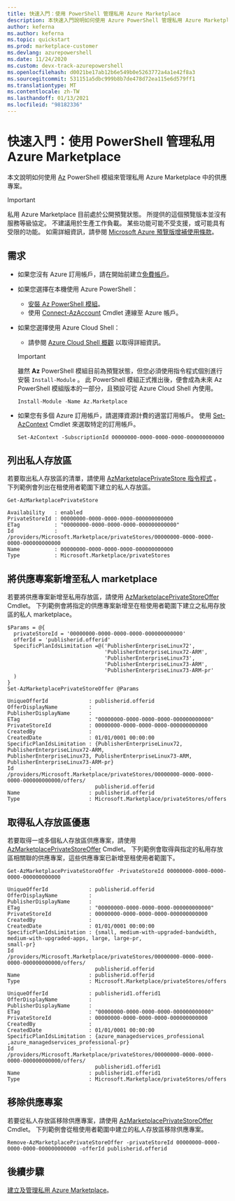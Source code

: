 ```yaml
---
title: 快速入門：使用 PowerShell 管理私用 Azure Marketplace
description: 本快速入門說明如何使用 Azure PowerShell 管理私用 Azure Marketplace 中的供應專案。
author: keferna
ms.author: keferna
ms.topic: quickstart
ms.prod: marketplace-customer
ms.devlang: azurepowershell
ms.date: 11/24/2020
ms.custom: devx-track-azurepowershell
ms.openlocfilehash: d0021be17ab12b6e549b0e5263772a4a1e42f8a3
ms.sourcegitcommit: 531151a5dbc999b8b7de478d72ea115e6d579ff1
ms.translationtype: MT
ms.contentlocale: zh-TW
ms.lasthandoff: 01/13/2021
ms.locfileid: "98182336"
---
```

# <a name="quickstart-manage-a-private-azure-marketplace-using-powershell"></a>快速入門：使用 PowerShell 管理私用 Azure Marketplace

本文說明如何使用 [Az](/powershell/module/az.marketplace) PowerShell 模組來管理私用 Azure Marketplace 中的供應專案。

> [!IMPORTANT]
> 私用 Azure Marketplace 目前處於公開預覽狀態。 所提供的這個預覽版本並沒有服務等級協定。 不建議用於生產工作負載。 某些功能可能不受支援，或可能具有受限的功能。 如需詳細資訊，請參閱 [Microsoft Azure 預覽版增補使用條款](https://azure.microsoft.com/support/legal/preview-supplemental-terms/)。

## <a name="requirements"></a>需求

* 如果您沒有 Azure 訂用帳戶，請在開始前建立[免費帳戶](https://azure.microsoft.com/free/)。

* 如果您選擇在本機使用 Azure PowerShell：
  * [安裝 Az PowerShell 模組](/powershell/azure/install-az-ps)。
  * 使用 [Connect-AzAccount](/powershell/module/az.accounts/connect-azaccount) Cmdlet 連線至 Azure 帳戶。
* 如果您選擇使用 Azure Cloud Shell：
  * 請參閱 [Azure Cloud Shell 概觀](/azure/cloud-shell/overview) 以取得詳細資訊。

  > [!IMPORTANT]
  > 雖然 **Az** PowerShell 模組目前為預覽狀態，但您必須使用指令程式個別進行安裝 `Install-Module` 。 此 PowerShell 模組正式推出後，便會成為未來 Az PowerShell 模組版本的一部分，且預設可從 Azure Cloud Shell 內使用。

  ```azurepowershell-interactive
  Install-Module -Name Az.Marketplace
  ```

* 如果您有多個 Azure 訂用帳戶，請選擇資源計費的適當訂用帳戶。 使用 [Set-AzContext](/powershell/module/az.accounts/set-azcontext) Cmdlet 來選取特定的訂用帳戶。

  ```azurepowershell-interactive
  Set-AzContext -SubscriptionId 00000000-0000-0000-0000-000000000000
  ```

## <a name="list-private-stores"></a>列出私人存放區

若要取出私人存放區的清單，請使用 [AzMarketplacePrivateStore 指令程式](/powershell/module/az.marketplace/get-azmarketplaceprivatestore) 。 下列範例會列出在租使用者範圍下建立的私人存放區。

```azurepowershell-interactive
Get-AzMarketplacePrivateStore
```

```Output
Availability   : enabled
PrivateStoreId : 00000000-0000-0000-0000-000000000000
ETag           : "00000000-0000-0000-0000-000000000000"
Id             : /providers/Microsoft.Marketplace/privateStores/00000000-0000-0000-0000-000000000000
Name           : 00000000-0000-0000-0000-000000000000
Type           : Microsoft.Marketplace/privateStores
```

## <a name="add-an-offer-to-a-private-marketplace"></a>將供應專案新增至私人 marketplace

若要將供應專案新增至私用存放區，請使用 [AzMarketplacePrivateStoreOffer](/powershell/module/az.marketplace/set-azmarketplaceprivatestoreoffer) Cmdlet。 下列範例會將指定的供應專案新增至在租使用者範圍下建立之私用存放區的私人 marketplace。

```azurepowershell-interactive
$Params = @{
  privateStoreId = '00000000-0000-0000-0000-000000000000'
  offerId = 'publisherid.offerid'
  SpecificPlanIdsLimitation =@('PublisherEnterpriseLinux72',
                               'PublisherEnterpriseLinux72-ARM',
                               'PublisherEnterpriseLinux73',
                               'PublisherEnterpriseLinux73-ARM',
                               'PublisherEnterpriseLinux73-ARM-pr'
  )
}
Set-AzMarketplacePrivateStoreOffer @Params
```

```Output
UniqueOfferId             : publisherid.offerid
OfferDisplayName          :
PublisherDisplayName      :
ETag                      : "00000000-0000-0000-0000-000000000000"
PrivateStoreId            : 00000000-0000-0000-0000-000000000000
CreatedBy                 :
CreatedDate               : 01/01/0001 00:00:00
SpecificPlanIdsLimitation : {PublisherEnterpriseLinux72, PublisherEnterpriseLinux72-ARM,
PublisherEnterpriseLinux73, PublisherEnterpriseLinux73-ARM, PublisherEnterpriseLinux73-ARM-pr}
Id                        :
/providers/Microsoft.Marketplace/privateStores/00000000-0000-0000-0000-000000000000/offers/
                            publisherid.offerid
Name                      : publisherid.offerid
Type                      : Microsoft.Marketplace/privateStores/offers
```

## <a name="get-private-store-offers"></a>取得私人存放區優惠

若要取得一或多個私人存放區供應專案，請使用 [AzMarketplacePrivateStoreOffer](/powershell/module/az.marketplace/get-azmarketplaceprivatestoreoffer) Cmdlet。 下列範例會取得與指定的私用存放區相關聯的供應專案，這些供應專案已新增至租使用者範圍下。

```azurepowershell-interactive
Get-AzMarketplacePrivateStoreOffer -PrivateStoreId 00000000-0000-0000-0000-000000000000
```

```Output
UniqueOfferId             : publisherid.offerid
OfferDisplayName          :
PublisherDisplayName      :
ETag                      : "00000000-0000-0000-0000-000000000000"
PrivateStoreId            : 00000000-0000-0000-0000-000000000000
CreatedBy                 :
CreatedDate               : 01/01/0001 00:00:00
SpecificPlanIdsLimitation : {small, medium-with-upgraded-bandwidth, medium-with-upgraded-apps, large, large-pr,
small-pr}
Id                        :
/providers/Microsoft.Marketplace/privateStores/00000000-0000-0000-0000-000000000000/offers/
                            publisherid.offerid
Name                      : publisherid.offerid
Type                      : Microsoft.Marketplace/privateStores/offers

UniqueOfferId             : publisherid1.offerid1
OfferDisplayName          :
PublisherDisplayName      :
ETag                      : "00000000-0000-0000-0000-000000000000"
PrivateStoreId            : 00000000-0000-0000-0000-000000000000
CreatedBy                 :
CreatedDate               : 01/01/0001 00:00:00
SpecificPlanIdsLimitation : {azure_managedservices_professional ,azure_managedservices_professional-pr}
Id                        :
/providers/Microsoft.Marketplace/privateStores/00000000-0000-0000-0000-000000000000/offers/
                            publisherid1.offerid1
Name                      : publisherid1.offerid1
Type                      : Microsoft.Marketplace/privateStores/offers
```

## <a name="remove-an-offer"></a>移除供應專案

若要從私人存放區移除供應專案，請使用 [AzMarketplacePrivateStoreOffer](/powershell/module/az.marketplace/remove-azmarketplaceprivatestoreoffer) Cmdlet。 下列範例會從租使用者範圍中建立的私人存放區移除供應專案。

```azurepowershell-interactive
Remove-AzMarketplacePrivateStoreOffer -privateStoreId 00000000-0000-0000-0000-000000000000 -offerId publisherid.offerid
```

## <a name="next-steps"></a>後續步驟

[建立及管理私用 Azure Marketplace](create-manage-private-azure-marketplace.md)。